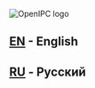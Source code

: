 ![OpenIPC logo](https://cdn.themactep.com/images/logo_openipc.png "OpenIPC logo")

## [EN](en/index) - English

## [RU](ru/index) - Русский
